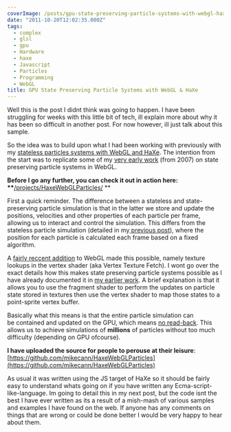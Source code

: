 ```yaml
---
coverImage: /posts/gpu-state-preserving-particle-systems-with-webgl-haxe/cover.jpg
date: "2011-10-20T12:02:35.000Z"
tags:
  - complex
  - glsl
  - gpu
  - Hardware
  - haxe
  - Javascript
  - Particles
  - Programming
  - WebGL
title: GPU State Preserving Particle Systems with WebGL & HaXe
---
```


Well this is the post I didnt think was going to happen. I have been struggling for weeks with this little bit of tech, ill explain more about why it has been so difficult in another post. For now however, ill just talk about this sample.

<!-- more -->

So the idea was to build upon what I had been working with previously with my [stateless particles systems with WebGL and HaXe](/posts/5000000-chrome-crawlers-why-not-haxe-webgl/). The intention from the start was to replicate some of my [very early work](/posts/xnagpuparticles-1000000-dynamic-particles/) (from 2007) on state preserving particle systems in WebGL.

**Before I go any further, you can check it out in action here:
\*\***[/projects/HaxeWebGLParticles/](/projects/HaxeWebGLParticles/) \*\*

First a quick reminder. The difference between a stateless and state-preserving particle simulation is that in the latter we store and update the positions, velocities and other properties of each particle per frame, allowing us to interact and control the simulation. This differs from the stateless particle simulation (detailed in my[ previous post](/posts/5000000-chrome-crawlers-why-not-haxe-webgl/)), where the position for each particle is calculated each frame based on a fixed algorithm.

A [fairly reccent addition](https://code.google.com/p/angleproject/issues/detail?id=95) to WebGL made this possible, namely texture lookups in the vertex shader (aka Vertex Texture Fetch). I wont go over the exact details how this makes state preserving particle systems possible as I have already documented it in [my earlier work](/posts/xnagpuparticles-1000000-dynamic-particles/). A brief explanation is that it allows you to use the fragment shader to perform the updates on particle state stored in textures then use the vertex shader to map those states to a point-sprite vertex buffer.

Basically what this means is that the entire particle simulation can be contained and updated on the GPU, which means [no read-back](/posts/5000000-chrome-crawlers-why-not-haxe-webgl/). This allows us to achieve simulations of **millions** of particles without too much difficulty (depending on GPU ofcourse).

**I have uploaded the source for people to perouse at their leisure**:
[https://github.com/mikecann/HaxeWebGLParticles](https://github.com/mikecann/HaxeWebGLParticles)

As usual it was written using the JS target of HaXe so it should be fairly easy to understand whats going on if you have written any Ecma-script-like-language. Im going to detail this in my next post, but the code isnt the best I have ever written as its a result of a mish-mash of various samples and examples I have found on the web. If anyone has any comments on things that are wrong or could be done better I would be very happy to hear about them.
